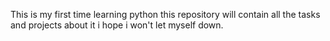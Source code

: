 This is my first time learning python this repository will contain all the tasks and projects about it i hope i won't let myself down.